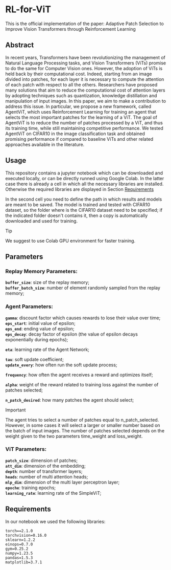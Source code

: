 # RL-for-ViT



This is the official implementation of the paper: Adaptive Patch Selection to Improve Vision Transformers through Reinforcement Learning

## Abstract
In recent years, Transformers have been revolutionizing the management of Natural Language Processing tasks, and Vision Transformers (ViTs) promise to do the same for Computer Vision ones. However, the adoption of ViTs is held back by their computational cost. Indeed, starting from an image divided into patches, for each layer it is necessary to compute the attention of each patch with respect to all the others. Researchers have proposed many solutions that aim to reduce the computational cost of attention layers by adopting techniques such as quantization, knowledge distillation and manipulation of input images. In this paper, we aim to make a contribution to address this issue. In particular, we propose a new framework, called AgentViT, which uses Reinforcement Learning for training an agent that selects the most important patches for the learning of a ViT. The goal of AgentViT is to reduce the number of patches processed by a ViT, and thus its training time, while still maintaining competitive performance. We tested AgentViT on CIFAR10 in the image classification task and obtained promising performance if compared to baseline ViTs and other related approaches available in the literature.

## Usage

This repository contains a jupyter notebook which can be downloaded and executed locally, or can be directly runned using Google Colab. In the latter case there is already a cell in which all the necessary libraries are installed. Otherwise the required libraries are displayed in Section [Requirements](#requirements)

In the second cell you need to define the path in which results and models are meant to be saved. The model is trained and tested with CIFAR10 dataset, so the folder where is the CIFAR10 dataset need to be specified; if the indicated folder doesn't contains it, then a copy is automatically downloaded and used for training. 

> [!TIP]
> We suggest to use Colab GPU environment for faster training.

## Parameters 


### Replay Memory Parameters:
**`buffer_size`**: size of the replay memory;  
**`buffer_batch_size`**: number of element randomly sampled from the replay memory;


### Agent Parameters:
**`gamma`**: discount factor which causes rewards to lose their value over time;  
**`eps_start`**: initial value of epsilon;  
**`eps_end`**: ending value of epsilon;  
**`eps_decay`**: decay factor of epsilon (the value of epsilon decays exponentially during epochs);  

**`eta`**: learning rate of the Agent Network;  

**`tau`**: soft update coefficient;  
**`update_every`**: how often run the soft update process;  

**`frequency`**: how often the agent receives a reward and optimizes itself;  

**`alpha`**: weight of the reward related to training loss against the number of patches selected;   

**`n_patch_desired`**: how many patches the agent should select;  

> [!IMPORTANT]
> The agent tries to select a number of patches equal to n_patch_selected. However, in some cases it will select a larger or smaller number based on the batch of input images. The number of patches selected depends on the weight given to the two parameters time_weight and loss_weight.

### ViT Parameters:
**`patch_size`**: dimension of patches;  
**`att_dim`**: dimension of the embedding;  
**`depth`**: number of transformer layers;  
**`heads`**: number of multi attention heads;  
**`mlp_dim`**: dimension of the multi layer perceptron layer;  
**`epoche`**: training epochs;  
**`learning_rate`**: learning rate of the SimpleViT;  


## Requirements <a name="requirements"></a>

In our notebook we used the following libraries:
```
torch==2.1.0  
torchvision=0.16.0  
sklearn=1.2.2  
einops=0.7.0  
gym=0.25.2  
numpy=1.23.5  
pandas=1.5.3  
matplotlib=3.7.1  
```
